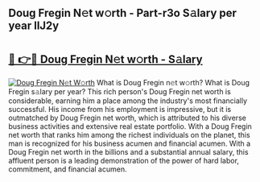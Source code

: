 ## Doug Fregin N𝚎t w𝚘rth - Part-r3o S𝚊lary per year llJ2y

# <h2><a href="http://gc2max.nevu.top/?p=Doug+Fregin">🔗 👉🔴 Doug Fregin N𝚎t w𝚘rth - S𝚊lary</a></h2>

[![Doug Fregin N𝚎t W𝚘rth](https://i.imgur.com/Oavwk0R.jpeg)](http://gc2max.nevu.top/?p=Doug+Fregin)
What is Doug Fregin n𝚎t w𝚘rth? What is Doug Fregin s𝚊lary per year?
This rich person's Doug Fregin net worth is considerable, earning him a place among the industry's most financially successful. His income from his employment is impressive, but it is outmatched by Doug Fregin net worth, which is attributed to his diverse business activities and extensive real estate portfolio. With a Doug Fregin net worth that ranks him among the richest individuals on the planet, this man is recognized for his business acumen and financial acumen. With a Doug Fregin net worth in the billions and a substantial annual salary, this affluent person is a leading demonstration of the power of hard labor, commitment, and financial acumen.
